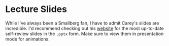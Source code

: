 # Lecture Slides

While I've always been a Smallberg fan, I have to admit Carey's slides are incredible. I'd recommend checking out his [website](http://careynachenberg.weebly.com/cs-slides.html) for the most up-to-date self-review slides in the `.pptx` form. Make sure to view them in presentation mode for animations.
